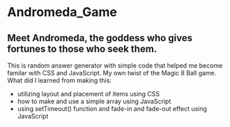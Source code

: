 # Andromeda_Game
## Meet Andromeda, the goddess who gives fortunes to those who seek them. 
This is random answer generator with simple code that helped me become familar with CSS and JavaScript. My own twist of the Magic 8 Ball game.
What did I learned from making this:
- utilizing layout and placement of items using CSS
- how to make and use a simple array using JavaScript
- using setTimeout() function and fade-in and fade-out effect using JavaScript

